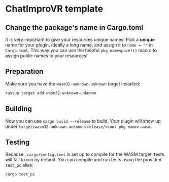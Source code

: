 # ChatImproVR template
## Change the package's name in Cargo.toml 
It is very important to give your resources unique names! Pick a **unique** name for your plugin, ideally a long name, and assign it to `name = ""` in `Cargo.toml`. This way you can use the helpful `pkg_namespace!()` macro to assign public names to your resources!


## Preparation
Make sure you have the `wasm32-unknown-unknown` target installed:
```sh
rustup target add wasm32-unknown-unknown
```

## Building
Now you can use `cargo build --release` to build. Your plugin will show up under `target/wasm32-unknown-unknown/release/<cool pkg name>.wasm`.

## Testing
Because `.cargo/config.toml` is set up to compile for the WASM target, tests will fail to run by default. You can compile and run tests using the provided `test_pc` alias:
```sh
cargo test_pc
```
